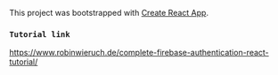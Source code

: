 This project was bootstrapped with [Create React App](https://github.com/facebook/create-react-app).


### `Tutorial link`

https://www.robinwieruch.de/complete-firebase-authentication-react-tutorial/